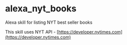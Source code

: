 # alexa_nyt_books
Alexa skill for listing NYT best seller books

This skill uses NYT API -  [https://developer.nytimes.com](https://developer.nytimes.com)
